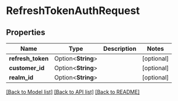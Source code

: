 # RefreshTokenAuthRequest

## Properties

Name | Type | Description | Notes
------------ | ------------- | ------------- | -------------
**refresh_token** | Option<**String**> |  | [optional]
**customer_id** | Option<**String**> |  | [optional]
**realm_id** | Option<**String**> |  | [optional]

[[Back to Model list]](../README.md#documentation-for-models) [[Back to API list]](../README.md#documentation-for-api-endpoints) [[Back to README]](../README.md)


